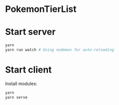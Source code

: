 # PokemonTierList

# Start server

```sh
yarn
yarn run watch # Using nodemon for auto-reloading
```

# Start client
Install modules:

```sh
yarn
yarn serve
```